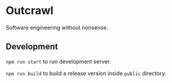 # Outcrawl

Software engineering without nonsense.

## Development

`npm run start` to run development server.

`npm run build` to build a release version inside `public` directory.
